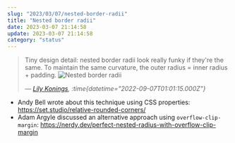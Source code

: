```yaml
---
slug: "2023/03/07/nested-border-radii"
title: "Nested border radii"
date: 2023-03-07 21:14:58
update: 2023-03-07 21:14:58
category: "status"
---
```


> Tiny design detail: nested border radii look really funky if they're the same. To maintain the same curvature, the outer radius = inner radius + padding.
> ![Nested border radii](/images/post/2023/2023-03-07-21-14-58-nested-border-radii-01.png)
>
> <cite>&mdash; [Lily Konings](https://twitter.com/lilykonings/status/1567317037126680576), :time{datetime="2022-09-07T01:01:15.000Z"}</cite>

- Andy Bell wrote about this technique using CSS properties: https://set.studio/relative-rounded-corners/
- Adam Argyle discussed an alternative approach using `overflow-clip-margin`: https://nerdy.dev/perfect-nested-radius-with-overflow-clip-margin
